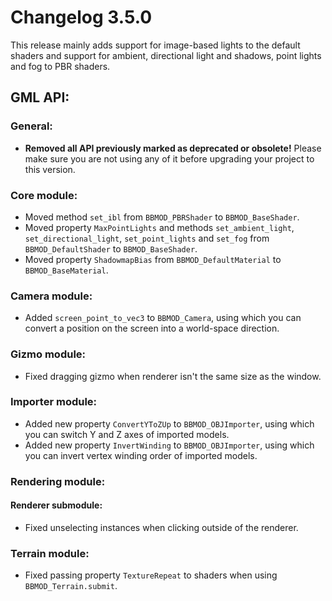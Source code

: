 # Changelog 3.5.0
This release mainly adds support for image-based lights to the default shaders and support for ambient, directional light and shadows, point lights and fog to PBR shaders.

## GML API:
### General:
* **Removed all API previously marked as deprecated or obsolete!** Please make sure you are not using any of it before upgrading your project to this version.

### Core module:
* Moved method `set_ibl` from `BBMOD_PBRShader` to `BBMOD_BaseShader`.
* Moved property `MaxPointLights` and methods `set_ambient_light`, `set_directional_light`, `set_point_lights` and `set_fog` from `BBMOD_DefaultShader` to `BBMOD_BaseShader`.
* Moved property `ShadowmapBias` from `BBMOD_DefaultMaterial` to `BBMOD_BaseMaterial`.

### Camera module:
* Added `screen_point_to_vec3` to `BBMOD_Camera`, using which you can convert a position on the screen into a world-space direction.

### Gizmo module:
* Fixed dragging gizmo when renderer isn't the same size as the window.

### Importer module:
* Added new property `ConvertYToZUp` to `BBMOD_OBJImporter`, using which you can switch Y and Z axes of imported models.
* Added new property `InvertWinding` to `BBMOD_OBJImporter`, using which you can invert vertex winding order of imported models.

### Rendering module:
#### Renderer submodule:
* Fixed unselecting instances when clicking outside of the renderer.

### Terrain module:
* Fixed passing property `TextureRepeat` to shaders when using `BBMOD_Terrain.submit`.

